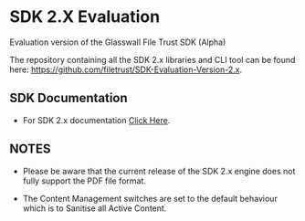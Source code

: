 # SDK 2.X Evaluation
Evaluation version of the Glasswall File Trust SDK (Alpha)

The repository containing all the SDK 2.x libraries and CLI tool can be found here: https://github.com/filetrust/SDK-Evaluation-Version-2.x. 


## SDK Documentation

- For SDK 2.x documentation [Click Here](https://docs.glasswallsolutions.com/sdk/).

## NOTES

- Please be aware that the current release of the SDK 2.x engine does not fully support the PDF file format.

- The Content Management switches are set to the default behaviour which is to Sanitise all Active Content.
